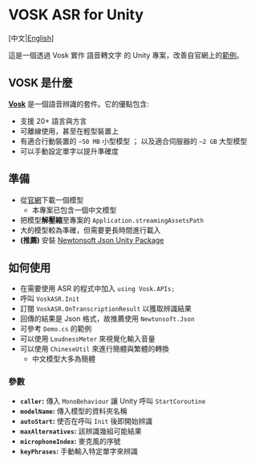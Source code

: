 ﻿# VOSK ASR for Unity
[中文|[English](README_EN.md)]

這是一個透過 Vosk 實作 語音轉文字 的 Unity 專案，改善自官網上的[範例](https://github.com/alphacep/vosk-unity-asr)。

## VOSK 是什麼
**[Vosk](https://alphacephei.com/vosk/)** 是一個語音辨識的套件。它的優點包含:
- 支援 20+ 語言與方言
- 可離線使用，甚至在輕型裝置上
- 有適合行動裝置的 `~50 MB` 小型模型 ； 以及適合伺服器的 `~2 GB` 大型模型
- 可以手動設定單字以提升準確度

## 準備
- 從[官網](https://alphacephei.com/vosk/models)下載一個模型 
    - 本專案已包含一個中文模型
- 把模型**解壓縮**至專案的 `Application.streamingAssetsPath`
- 大的模型較為準確，但需要更長時間進行載入
- **(推薦)** 安裝 [Newtonsoft Json Unity Package](https://docs.unity3d.com/Packages/com.unity.nuget.newtonsoft-json@3.2/manual/index.html) 

## 如何使用
- 在需要使用 ASR 的程式中加入 `using Vosk.APIs;`
- 呼叫 `VoskASR.Init` 
- 訂閱 `VoskASR.OnTranscriptionResult` 以獲取辨識結果
- 回傳的結果是 Json 格式，故推薦使用 `Newtonsoft.Json`
- 可參考 `Demo.cs` 的範例
- 可以使用 `LoudnessMeter` 來視覺化輸入音量
- 可以使用 `ChineseUtil` 來進行簡體與繁體的轉換
    - 中文模型大多為簡體

### 參數
- **`caller`:** 傳入 `MonoBehaviour` 讓 Unity 呼叫 `StartCoroutine`
- **`modelName`:** 傳入模型的資料夾名稱
- **`autoStart`:** 使否在呼叫 `Init` 後即開始辨識
- **`maxAlternatives`:** 該辨識幾組可能結果
- **`microphoneIndex`:** 麥克風的序號
- **`keyPhrases`:** 手動輸入特定單字來辨識